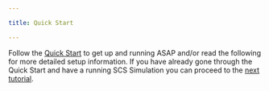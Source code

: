 ```yaml
---

title: Quick Start

---
```


Follow the [Quick Start](/documentation/00-quickstart/00-quickstart)
 to get up and running ASAP and/or read the following for more detailed setup information.  If you have already gone through the Quick Start and have a running SCS Simulation you can proceed to the [next tutorial](/documentation/01-scs/00-tutorials/01-running-a-simulation).
